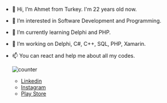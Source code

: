 - 👋 Hi, I’m Ahmet from Turkey. I'm 22 years old now.
- 👀 I’m interested in Software Development and Programming.
- 🌱 I’m currently learning Delphi and PHP.
- 💞️ I’m working on Delphi, C#, C++, SQL, PHP, Xamarin.
- 📫 You can react and help me about all my codes.

  ![counter](https://enuv6ob64tzi6re.m.pipedream.net) 

  - [Linkedin](https://www.linkedin.com/in/ahmetcakr)
  - [Instagram](https://www.instagram.com/ahmeetcakrr)
  - [Play Store](https://play.google.com/store/apps/dev?id=6347102158894887682)
  
  
<!---
ahmetcakr/ahmetcakr is a ✨ special ✨ repository because its `README.md` (this file) appears on your GitHub profile.
You can click the Preview link to take a look at your changes.
--->
